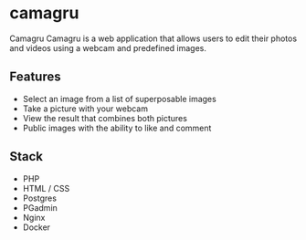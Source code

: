 # camagru

Camagru
Camagru is a web application that allows users to edit their photos and videos using a webcam and predefined images.

## Features
- Select an image from a list of superposable images
- Take a picture with your webcam
- View the result that combines both pictures
- Public images with the ability to like and comment

## Stack
- PHP
- HTML / CSS
- Postgres
- PGadmin
- Nginx
- Docker
